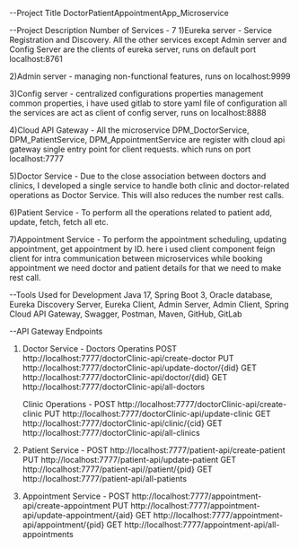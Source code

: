 --Project Title
   DoctorPatientAppointmentApp_Microservice

--Project Description
  Number of Services - 7
  1)Eureka server - Service Registration and Discovery. All the other services except Admin server and Config Server
                    are the clients of eureka server, runs on default port localhost:8761

  2)Admin server - managing non-functional features, runs on localhost:9999
  
  3)Config server - centralized configurations properties management common properties, i have used gitlab to store yaml file of configuration
                    all the services are act as client of config server, runs on localhost:8888
  
  4)Cloud API Gateway - All the microservice DPM_DoctorService, DPM_PatientService, DPM_AppointmentService are register with cloud api gateway
                        single entry point for client requests. which runs on port localhost:7777
  
  5)Doctor Service - Due to the close association between doctors and clinics,
                     I developed a single service to handle both clinic and doctor-related operations as Doctor Service.
                     This will also reduces the number rest calls.
                     
  6)Patient Service - To perform all the operations related to patient add, update, fetch, fetch all etc.
  
  7)Appointment Service - To perform the appointment scheduling, updating appointment, get appointment by ID.
                          here i used client component feign client for intra communication between microservices
                          while booking appointment we need doctor and patient details for that we need to make rest call.

--Tools Used for Development
     Java 17, Spring Boot 3, Oracle database, Eureka Discovery Server,
     Eureka Client, Admin Server, Admin Client, Spring Cloud API Gateway,
     Swagger, Postman, Maven, GitHub, GitLab

--API Gateway Endpoints
  1) Doctor Service -
     Doctors Operatins
     POST http://localhost:7777/doctorClinic-api/create-doctor
     PUT  http://localhost:7777/doctorClinic-api/update-doctor/{did}
     GET  http://localhost:7777/doctorClinic-api/doctor/{did}
     GET  http://localhost:7777/doctorClinic-api/all-doctors

     Clinic Operations -
     POST http://localhost:7777/doctorClinic-api/create-clinic
     PUT  http://localhost:7777/doctorClinic-api/update-clinic
     GET  http://localhost:7777/doctorClinic-api/clinic/{cid}
     GET  http://localhost:7777/doctorClinic-api/all-clinics

  2) Patient Service -
     POST http://localhost:7777/patient-api/create-patient
     PUT  http://localhost:7777/patient-api/update-patient
     GET  http://localhost:7777/patient-api//patient/{pid}
     GET  http://localhost:7777/patient-api/all-patients

  3) Appointment Service -
     POST http://localhost:7777/appointment-api/create-appointment
     PUT  http://localhost:7777/appointment-api/update-appointment/{aid}
     GET  http://localhost:7777/appointment-api/appointment/{pid}
     GET  http://localhost:7777/appointment-api/all-appointments
